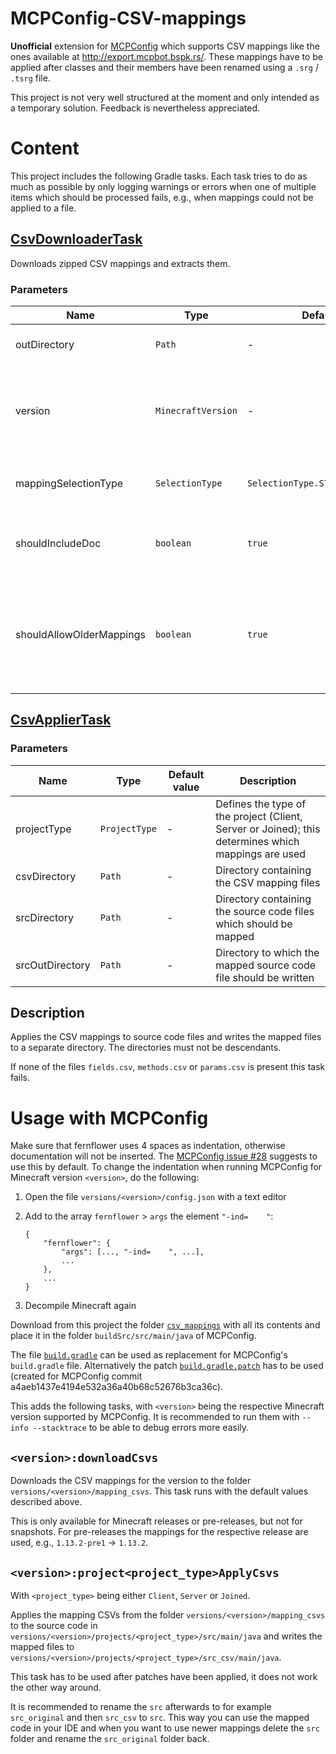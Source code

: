 # MCPConfig-CSV-mappings
**Unofficial** extension for [MCPConfig](https://github.com/MinecraftForge/MCPConfig) which supports CSV mappings like the ones available at http://export.mcpbot.bspk.rs/. These mappings have to be applied after classes and their members have been renamed using a `.srg` / `.tsrg` file.

This project is not very well structured at the moment and only intended as a temporary solution. Feedback is nevertheless appreciated.

# Content
This project includes the following Gradle tasks. Each task tries to do as much as possible by only logging warnings or errors when one of multiple items which should be processed fails, e.g., when mappings could not be applied to a file.

## [CsvDownloaderTask](https://github.com/Marcono1234/MCPConfig-CSV-mappings/blob/master/csv_mappings/downloader/CsvDownloaderTask.java)
Downloads zipped CSV mappings and extracts them.

### Parameters
| Name | Type | Default value | Description |
| - | - | - | - |
| outDirectory | `Path` | - | Where CSV files should be extracted to |
| version | `MinecraftVersion` | - | The Minecraft release version for which mappings should be downloaded |
| mappingSelectionType | `SelectionType` | `SelectionType.STABLE_ELSE_SNAPSHOT` | Defines which mapping type should be used |
| shouldIncludeDoc | `boolean` | `true` | Whether the choosen mappings should include documentation |
| shouldAllowOlderMappings | `boolean` | `true` | Whether older mappings should be used if no matching ones are found for the specified Minecraft version |

## [CsvApplierTask](https://github.com/Marcono1234/MCPConfig-CSV-mappings/blob/master/csv_mappings/applier/CsvApplierTask.java)
### Parameters
| Name | Type | Default value | Description |
| - | - | - | - |
| projectType | `ProjectType` | - | Defines the type of the project (Client, Server or Joined); this determines which mappings are used |
| csvDirectory | `Path` | - | Directory containing the CSV mapping files |
| srcDirectory | `Path` | - | Directory containing the source code files which should be mapped |
| srcOutDirectory | `Path` | - | Directory to which the mapped source code file should be written |

## Description
Applies the CSV mappings to source code files and writes the mapped files to a separate directory. The directories must not be descendants.

If none of the files `fields.csv`, `methods.csv` or `params.csv` is present this task fails.

# Usage with MCPConfig
Make sure that fernflower uses 4 spaces as indentation, otherwise documentation will not be inserted. The [MCPConfig issue #28](https://github.com/MinecraftForge/MCPConfig/issues/28) suggests to use this by default. To change the indentation when running MCPConfig for Minecraft version `<version>`, do the following:

1. Open the file `versions/<version>/config.json` with a text editor
1. Add to the array `fernflower` > `args` the element <code>"-ind=&nbsp;&nbsp;&nbsp;&nbsp;"</code>:

       {
           "fernflower": {
               "args": [..., "-ind=    ", ...],
               ...
           },
           ...
       }

1. Decompile Minecraft again

Download from this project the folder [`csv_mappings`](https://github.com/Marcono1234/MCPConfig-CSV-mappings/tree/master/csv_mappings) with all its contents and place it in the folder `buildSrc/src/main/java` of MCPConfig.

The file [`build.gradle`](https://github.com/Marcono1234/MCPConfig-CSV-mappings/blob/master/build.gradle) can be used as replacement for MCPConfig's `build.gradle` file. Alternatively the patch [`build.gradle.patch`](https://github.com/Marcono1234/MCPConfig-CSV-mappings/blob/master/build.gradle.patch) has to be used (created for MCPConfig commit a4aeb1437e4194e532a36a40b68c52676b3ca36c).

This adds the following tasks, with `<version>` being the respective Minecraft version supported by MCPConfig. It is recommended to run them with `--info --stacktrace` to be able to debug errors more easily.

## `<version>:downloadCsvs`
Downloads the CSV mappings for the version to the folder `versions/<version>/mapping_csvs`. This task runs with the default values described above.

This is only available for Minecraft releases or pre-releases, but not for snapshots. For pre-releases the mappings for the respective release are used, e.g., `1.13.2-pre1` -> `1.13.2`.

## `<version>:project<project_type>ApplyCsvs`
With `<project_type>` being either `Client`, `Server` or `Joined`.

Applies the mapping CSVs from the folder `versions/<version>/mapping_csvs` to the source code in `versions/<version>/projects/<project_type>/src/main/java` and writes the mapped files to `versions/<version>/projects/<project_type>/src_csv/main/java`.

This task has to be used after patches have been applied, it does not work the other way around.

It is recommended to rename the `src` afterwards to for example `src_original` and then `src_csv` to `src`. This way you can use the mapped code in your IDE and when you want to use newer mappings delete the `src` folder and rename the `src_original` folder back.